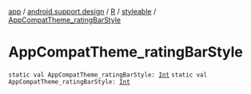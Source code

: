 [app](../../../index.md) / [android.support.design](../../index.md) / [R](../index.md) / [styleable](index.md) / [AppCompatTheme_ratingBarStyle](.)

# AppCompatTheme_ratingBarStyle

`static val AppCompatTheme_ratingBarStyle: `[`Int`](https://kotlinlang.org/api/latest/jvm/stdlib/kotlin/-int/index.html)
`static val AppCompatTheme_ratingBarStyle: `[`Int`](https://kotlinlang.org/api/latest/jvm/stdlib/kotlin/-int/index.html)